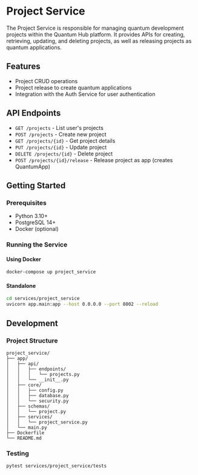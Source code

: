 # Project Service

The Project Service is responsible for managing quantum development projects within the Quantum Hub platform. It provides APIs for creating, retrieving, updating, and deleting projects, as well as releasing projects as quantum applications.

## Features

- Project CRUD operations
- Project release to create quantum applications
- Integration with the Auth Service for user authentication

## API Endpoints

- `GET /projects` - List user's projects
- `POST /projects` - Create new project
- `GET /projects/{id}` - Get project details
- `PUT /projects/{id}` - Update project
- `DELETE /projects/{id}` - Delete project
- `POST /projects/{id}/release` - Release project as app (creates QuantumApp)

## Getting Started

### Prerequisites

- Python 3.10+
- PostgreSQL 14+
- Docker (optional)

### Running the Service

#### Using Docker

```bash
docker-compose up project_service
```

#### Standalone

```bash
cd services/project_service
uvicorn app.main:app --host 0.0.0.0 --port 8002 --reload
```

## Development

### Project Structure

```
project_service/
├── app/
│   ├── api/
│   │   ├── endpoints/
│   │   │   └── projects.py
│   │   └── __init__.py
│   ├── core/
│   │   ├── config.py
│   │   ├── database.py
│   │   └── security.py
│   ├── schemas/
│   │   └── project.py
│   ├── services/
│   │   └── project_service.py
│   └── main.py
├── Dockerfile
└── README.md
```

### Testing

```bash
pytest services/project_service/tests
```
